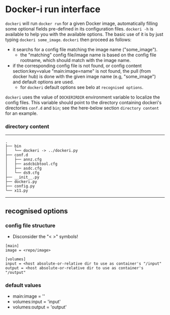 # Docker-i run interface

  `dockeri` will run `docker run` for a given Docker image, automatically filling some optional fields pre-defined in its configuration files.
  `dockeri -h` is available to help you with the available options.
  The basic use of it is by just typing `dockeri some_image`. `dockeri` then proceed as follows:
  * it searchs for a config file matching the image name ("some_image").
    * the "matching" config file/image name is based on the config file rootname, which should match with the image name.
  * if the corresponding config file is not found, or config content section:key=value "main:image=name" is not found, the pull (from docker hub) is done with the given image name (e.g, "some_image") and default options are used.
    * for `dockeri` default options see belo at `recognised options`.
  
  `dockeri` uses the value of `DOCKERIRDIR` environment variable to localize the config files. This variable should point to the directory containing dockeri's directories `conf.d` and `bin`; see the here-below section `directory content` for an example.
  
### directory content
-----
```
.
├── bin
│   └── dockeri -> ../dockeri.py
├── conf.d
│   ├── annz.cfg
│   ├── asdcbibtool.cfg
│   ├── asdc.cfg
│   └── ds9.cfg
├── __init__.py
├── dockeri.py
├── config.py
└── x11.py
```
-----

## recognised options

### config file structure

* Disconsider the "< >" symbols!

```
[main]
image = <repo/image>

[volumes]
input = <host absolute-or-relative dir to use as container's "/input"
output = <host absolute-or-relative dir to use as container's "/output"
```

### default values

  * main:image = ''
  * volumes:input = 'input'
  * volumes:output = 'output'


